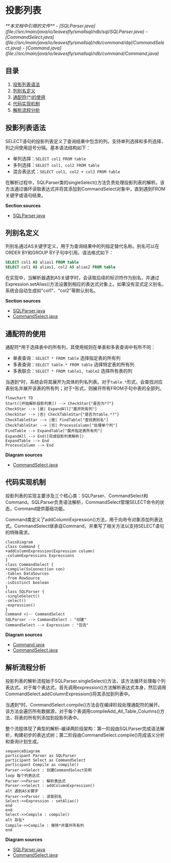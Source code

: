 # 投影列表

<cite>
**本文档中引用的文件**
- [SQLParser.java](file://src/main/java/io/leavesfly/smallsql/rdb/sql/SQLParser.java)
- [CommandSelect.java](file://src/main/java/io/leavesfly/smallsql/rdb/command/dql/CommandSelect.java)
- [Command.java](file://src/main/java/io/leavesfly/smallsql/rdb/command/Command.java)
</cite>

## 目录
1. [投影列表语法](#投影列表语法)
2. [列别名定义](#列别名定义)
3. [通配符(*)的使用](#通配符的使用)
4. [代码实现机制](#代码实现机制)
5. [解析流程分析](#解析流程分析)

## 投影列表语法

SELECT语句的投影列表定义了查询结果中包含的列。支持单列选择和多列选择，列之间使用逗号分隔。基本语法结构如下：

- 单列选择：`SELECT col1 FROM table`
- 多列选择：`SELECT col1, col2 FROM table`
- 混合表达式：`SELECT col1, col2 + col3 FROM table`

在解析过程中，SQLParser类的singleSelect()方法负责处理投影列表的解析。该方法通过循环读取表达式并将其添加到CommandSelect对象中，直到遇到FROM关键字或语句结束。

**Section sources**
- [SQLParser.java](file://src/main/java/io/leavesfly/smallsql/rdb/sql/SQLParser.java#L137-L2527)

## 列别名定义

列别名通过AS关键字定义，用于为查询结果中的列指定替代名称。别名可以在ORDER BY和GROUP BY子句中引用。语法格式如下：

```sql
SELECT col1 AS alias1 FROM table
SELECT col1 AS alias1, col2 AS alias2 FROM table
```

在实现中，当解析器遇到AS关键字时，会读取后续的标识符作为别名，并通过Expression.setAlias()方法设置到相应的表达式对象上。如果没有显式定义别名，系统会自动生成如"col1"、"col2"等默认别名。

**Section sources**
- [SQLParser.java](file://src/main/java/io/leavesfly/smallsql/rdb/sql/SQLParser.java#L137-L2527)
- [CommandSelect.java](file://src/main/java/io/leavesfly/smallsql/rdb/command/dql/CommandSelect.java#L61-L587)

## 通配符的使用

通配符*用于选择表中的所有列，其使用规则在单表和多表查询中有所不同：

- 单表查询：`SELECT * FROM table` 选择指定表的所有列
- 多表查询：`SELECT table.* FROM table` 选择特定表的所有列
- 多表联合：`SELECT * FROM table1, table2` 选择所有表的列

当遇到*时，系统会将其展开为具体的列名列表。对于`table.*`形式，会查找对应表别名并展开该表的所有列；对于`*`形式，则展开所有FROM子句中表的全部列。

```mermaid
flowchart TD
Start([开始解析投影列表]) --> CheckStar{"是否为*?"}
CheckStar --> |是| ExpandAll["展开所有列"]
CheckStar --> |否| CheckTableStar{"是否为table.*?"}
CheckTableStar --> |是| FindTable["查找表别名"]
CheckTableStar --> |否| ProcessColumn["处理单个列"]
FindTable --> ExpandTable["展开指定表所有列"]
ExpandAll --> End([完成投影列表解析])
ExpandTable --> End
ProcessColumn --> End
```

**Diagram sources**
- [CommandSelect.java](file://src/main/java/io/leavesfly/smallsql/rdb/command/dql/CommandSelect.java#L61-L587)

## 代码实现机制

投影列表的实现主要涉及三个核心类：SQLParser、CommandSelect和Command。SQLParser负责语法解析，CommandSelect管理SELECT命令的状态，Command提供基础功能。

Command类定义了addColumnExpression()方法，用于向命令对象添加列表达式。CommandSelect继承自Command，并重写了相关方法以支持SELECT语句的特殊需求。

```mermaid
classDiagram
class Command {
+addColumnExpression(Expression column)
-columnExpressions Expressions
}
class CommandSelect {
+compile(SsConnection con)
-tables DataSources
-from RowSource
-isDistinct boolean
}
class SQLParser {
-singleSelect()
-select()
-expression()
}
Command <|-- CommandSelect
SQLParser --> CommandSelect : "创建"
CommandSelect --> Expression : "包含"
```

**Diagram sources**
- [Command.java](file://src/main/java/io/leavesfly/smallsql/rdb/command/Command.java#L81-L83)
- [CommandSelect.java](file://src/main/java/io/leavesfly/smallsql/rdb/command/dql/CommandSelect.java#L61-L587)

## 解析流程分析

投影列表的解析流程始于SQLParser.singleSelect()方法，该方法循环处理每个列表达式。对于每个表达式，首先调用expression()方法解析表达式本身，然后调用CommandSelect.addColumnExpression()将其添加到列表中。

当遇到*时，CommandSelect.compile()方法会在编译阶段处理通配符的展开。该方法会遍历所有数据源，对于每个表调用compileAdd_All_Table_Columns()方法，将表的所有列添加到投影列表中。

整个流程体现了典型的解析-编译两阶段架构：第一阶段由SQLParser完成语法解析，构建初步的表达式树；第二阶段由CommandSelect.compile()完成语义分析和查询计划生成。

```mermaid
sequenceDiagram
participant Parser as SQLParser
participant Select as CommandSelect
participant Compile as compile()
Parser->>Select : 创建CommandSelect实例
loop 每个列表达式
Parser->>Parser : 解析表达式
Parser->>Select : addColumnExpression()
alt 遇到AS关键字
Parser->>Parser : 读取别名
Select->>Expression : setAlias()
end
end
Select->>Compile : compile()
alt 存在*
Compile->>Compile : 移除*并展开所有列
end
```

**Diagram sources**
- [SQLParser.java](file://src/main/java/io/leavesfly/smallsql/rdb/sql/SQLParser.java#L137-L2527)
- [CommandSelect.java](file://src/main/java/io/leavesfly/smallsql/rdb/command/dql/CommandSelect.java#L61-L587)